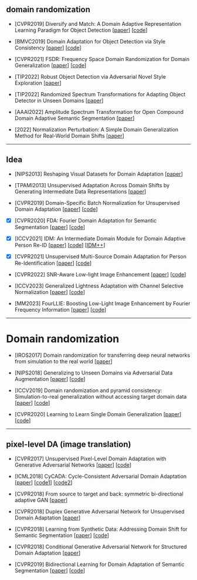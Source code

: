 ## domain randomization
- [CVPR2019] Diversify and Match: A Domain Adaptive Representation Learning Paradigm for Object Detection [[paper](https://openaccess.thecvf.com/content_CVPR_2019/papers/Kim_Diversify_and_Match_A_Domain_Adaptive_Representation_Learning_Paradigm_for_CVPR_2019_paper.pdf)] [[code](https://github.com/TKKim93/DivMatch)]

- [BMVC2019] Domain Adaptation for Object Detection via Style Consistency [[paper](https://arxiv.org/abs/1911.10033)] [[code](https://github.com/pb2377/Pytorch-Domain-Adaptation-via-Style-Consistency)]

- [CVPR2021] FSDR: Frequency Space Domain Randomization for Domain Generalization [[paper](https://arxiv.org/abs/2103.02370)] [[code](https://github.com/jxhuang0508/FSDR)]

- [TIP2022] Robust Object Detection via Adversarial Novel Style Exploration [[paper](https://ieeexplore.ieee.org/abstract/document/9697984)]

- [TIP2022] Randomized Spectrum Transformations for Adapting Object Detector in Unseen Domains [[paper](https://ieeexplore.ieee.org/abstract/document/10230014)]

- [AAAI2022] Amplitude Spectrum Transformation for Open Compound Domain Adaptive Semantic Segmentation [[paper](https://arxiv.org/abs/2202.04287)]

- [2022] Normalization Perturbation: A Simple Domain Generalization Method for Real-World Domain Shifts [[paper](https://arxiv.org/abs/2211.04393)]

---

## Idea
- [NIPS2013] Reshaping Visual Datasets for Domain Adaptation [[paper](https://proceedings.neurips.cc/paper/2013/hash/2291d2ec3b3048d1a6f86c2c4591b7e0-Abstract.html)]

- [TPAMI2013] Unsupervised Adaptation Across Domain Shifts by Generating Intermediate Data Representations [[paper](https://ieeexplore.ieee.org/abstract/document/6684145)]

- [CVPR2019] Domain-Specific Batch Normalization for Unsupervised Domain Adaptation [[paper](https://openaccess.thecvf.com/content_CVPR_2019/html/Chang_Domain-Specific_Batch_Normalization_for_Unsupervised_Domain_Adaptation_CVPR_2019_paper.html)] [[code](https://github.com/wgchang/DSBN)]

- [x] [CVPR2020] FDA: Fourier Domain Adaptation for Semantic Segmentation [[paper](https://arxiv.org/abs/2004.05498)] [[code](https://github.com/YanchaoYang/FDA)]

- [x] [ICCV2021] IDM: An Intermediate Domain Module for Domain Adaptive Person Re-ID [[paper](https://arxiv.org/abs/2108.02413)] [[code](https://github.com/SikaStar/IDM)]  [[IDM++](https://arxiv.org/abs/2203.01682)]

- [x] [CVPR2021] Unsupervised Multi-Source Domain Adaptation for Person Re-Identification [[paper](https://arxiv.org/abs/2104.12961)] [[code](https://github.com/Neverland610/MSUDA_REID)]

- [CVPR2022] SNR-Aware Low-light Image Enhancement [[paper](https://openaccess.thecvf.com/content/CVPR2022/papers/Xu_SNR-Aware_Low-Light_Image_Enhancement_CVPR_2022_paper.pdf)] [[code](https://github.com/dvlab-research/SNR-Aware-Low-Light-Enhance)]

- [ICCV2023] Generalized Lightness Adaptation with Channel Selective Normalization [[paper](https://arxiv.org/abs/2308.13783)] [[code](https://github.com/mdyao/CSNorm)]

- [MM2023] FourLLIE: Boosting Low-Light Image Enhancement by Fourier Frequency Information [[paper](https://arxiv.org/abs/2308.03033)] [[code](https://github.com/wangchx67/fourllie)]

---

# Domain randomization
- [IROS2017] Domain randomization for transferring deep neural networks from simulation to the real world [[paper](https://arxiv.org/abs/1703.06907)]

- [NIPS2018] Generalizing to Unseen Domains via Adversarial Data Augmentation [[paper](https://arxiv.org/abs/1805.12018)] [[code](https://github.com/ricvolpi/generalize-unseen-domains)]

- [ICCV2019] Domain randomization and pyramid consistency: Simulation-to-real generalization without accessing target domain data [[paper](https://arxiv.org/abs/1909.00889)] [[code](https://github.com/xyyue/DRPC)]

- [CVPR2020] Learning to Learn Single Domain Generalization [[paper](https://arxiv.org/abs/2003.13216)] [[code](https://github.com/joffery/M-ADA)]

---

## pixel-level DA (image translation)
- [CVPR2017] Unsupervised Pixel-Level Domain Adaptation with Generative Adversarial Networks [[paper](https://arxiv.org/abs/1612.05424)] [[code](https://github.com/Gitikameher/PixelDA)]

- [ICML2018] CyCADA: Cycle-Consistent Adversarial Domain Adaptation [[paper](https://arxiv.org/abs/1711.03213)] [[code1](https://github.com/jhoffman/cycada_release)] [[code2](https://github.com/tkhkaeio/CyCADA)]

- [CVPR2018] From source to target and back: symmetric bi-directional adaptive GAN [[paper](https://arxiv.org/abs/1705.08824)]

- [CVPR2018] Duplex Generative Adversarial Network for Unsupervised Domain Adaptation [[paper](https://openaccess.thecvf.com/content_cvpr_2018/html/Hu_Duplex_Generative_Adversarial_CVPR_2018_paper.html)]

- [CVPR2018] Learning from Synthetic Data: Addressing Domain Shift for Semantic Segmentation [[paper](https://arxiv.org/abs/1711.06969)] [[code](https://github.com/swamiviv/LSD-seg)]

- [CVPR2018] Conditional Generative Adversarial Network for Structured Domain Adaptation [[paper](https://openaccess.thecvf.com/content_cvpr_2018/html/Hong_Conditional_Generative_Adversarial_CVPR_2018_paper.html)]

- [CVPR2019] Bidirectional Learning for Domain Adaptation of Semantic Segmentation [[paper](https://arxiv.org/abs/1904.10620)] [[code](https://github.com/liyunsheng13/BDL)]